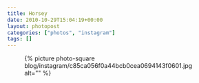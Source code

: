```yaml
---
title: Horsey
date: 2010-10-29T15:04:19+00:00
layout: photopost
categories: ["photos", "instagram"]
tags: []
---
```


<figure class="photo photo--square">
  {% picture photo-square blog/instagram/c85ca056f0a44bcb0cea0694143f0601.jpg alt="" %}
</figure>


